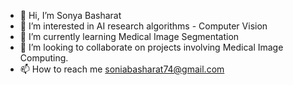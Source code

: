 - 👋 Hi, I’m Sonya Basharat
- 👀 I’m interested in AI research algorithms - Computer Vision
- 🌱 I’m currently learning Medical Image Segmentation
- 💞️ I’m looking to collaborate on projects involving Medical Image Computing.
- 📫 How to reach me soniabasharat74@gmail.com

<!---
BSonya/BSonya is a ✨ special ✨ repository because its `README.md` (this file) appears on your GitHub profile.
You can click the Preview link to take a look at your changes.
--->
